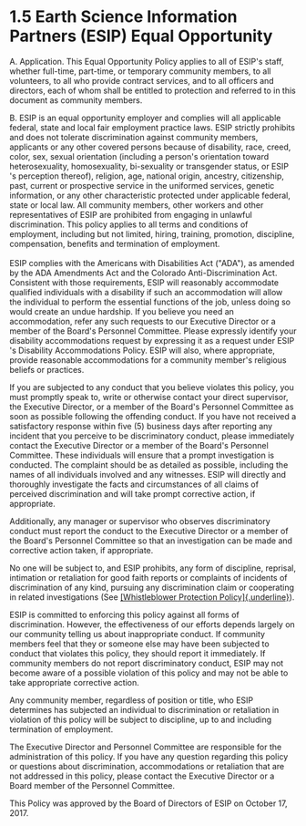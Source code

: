 **1.5 Earth Science Information Partners (ESIP) Equal Opportunity**
===================================================================

A.  Application. This Equal Opportunity Policy applies to all of ESIP\'s
    staff, whether full-time, part-time, or temporary community members,
    to all volunteers, to all who provide contract services, and to all
    officers and directors, each of whom shall be entitled to protection
    and referred to in this document as community members.

B.  ESIP is an equal opportunity employer and complies will all
    applicable federal, state and local fair employment practice laws.
    ESIP strictly prohibits and does not tolerate discrimination against
    community members, applicants or any other covered persons because
    of disability, race, creed, color, sex, sexual orientation
    (including a person's orientation toward heterosexuality,
    homosexuality, bi-sexuality or transgender status, or ESIP 's
    perception thereof), religion, age, national origin, ancestry,
    citizenship, past, current or prospective service in the uniformed
    services, genetic information, or any other characteristic protected
    under applicable federal, state or local law. All community members,
    other workers and other representatives of ESIP are prohibited from
    engaging in unlawful discrimination. This policy applies to all
    terms and conditions of employment, including but not limited,
    hiring, training, promotion, discipline, compensation, benefits and
    termination of employment.\
    \
    ESIP complies with the Americans with Disabilities Act ("ADA"), as
    amended by the ADA Amendments Act and the Colorado
    Anti-Discrimination Act. Consistent with those requirements, ESIP
    will reasonably accommodate qualified individuals with a disability
    if such an accommodation will allow the individual to perform the
    essential functions of the job, unless doing so would create an
    undue hardship. If you believe you need an accommodation, refer any
    such requests to our Executive Director or a member of the Board's
    Personnel Committee. Please expressly identify your disability
    accommodations request by expressing it as a request under ESIP 's
    Disability Accommodations Policy. ESIP will also, where appropriate,
    provide reasonable accommodations for a community member's religious
    beliefs or practices.

If you are subjected to any conduct that you believe violates this
policy, you must promptly speak to, write or otherwise contact your
direct supervisor, the Executive Director, or a member of the Board's
Personnel Committee as soon as possible following the offending conduct.
If you have not received a satisfactory response within five (5)
business days after reporting any incident that you perceive to be
discriminatory conduct, please immediately contact the Executive
Director or a member of the Board's Personnel Committee. These
individuals will ensure that a prompt investigation is conducted. The
complaint should be as detailed as possible, including the names of all
individuals involved and any witnesses. ESIP will directly and
thoroughly investigate the facts and circumstances of all claims of
perceived discrimination and will take prompt corrective action, if
appropriate.

Additionally, any manager or supervisor who observes discriminatory
conduct must report the conduct to the Executive Director or a member of
the Board's Personnel Committee so that an investigation can be made and
corrective action taken, if appropriate.

No one will be subject to, and ESIP prohibits, any form of discipline,
reprisal, intimation or retaliation for good faith reports or complaints
of incidents of discrimination of any kind, pursuing any discrimination
claim or cooperating in related investigations (See [[Whistleblower
Protection
Policy]{.underline}](https://docs.google.com/document/d/1Yqlpx2MplT4D-YLNTXtKHAlg8WlgHgNqFFnZI85T140/edit#)).

ESIP is committed to enforcing this policy against all forms of
discrimination. However, the effectiveness of our efforts depends
largely on our community telling us about inappropriate conduct. If
community members feel that they or someone else may have been subjected
to conduct that violates this policy, they should report it immediately.
If community members do not report discriminatory conduct, ESIP may not
become aware of a possible violation of this policy and may not be able
to take appropriate corrective action.

Any community member, regardless of position or title, who ESIP
determines has subjected an individual to discrimination or retaliation
in violation of this policy will be subject to discipline, up to and
including termination of employment.

The Executive Director and Personnel Committee are responsible for the
administration of this policy. If you have any question regarding this
policy or questions about discrimination, accommodations or retaliation
that are not addressed in this policy, please contact the Executive
Director or a Board member of the Personnel Committee.

This Policy was approved by the Board of Directors of ESIP on October
17, 2017.

####
